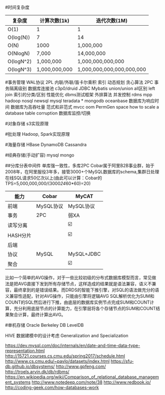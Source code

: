 #时间复杂度

|复杂度|计算次数(1k)|迭代次数(1M)|
| ---- | ---- | ---- |
|O(1)|1|1|
|O(log(N))|7|14|
|O(N)|1000|1,000,000|
|O(NlogN)|7,000|14,000,000|
|O(logN^2)|1,000,000|1,000,000,000,000|
|O(logN^3)|1,000,000,000|1,000,000,000,000,000,000|

#事务管理 
WAL协议
2PL
内联/外联/笛卡尔乘积
索引
动态规划
贪心算法
2PC
事务隔离级别
数据库连接池
c3p0/druid
JDBC
Mybatis
union/union all区别
left join
索引的分类/区别
性能优化
dbms测试框架
外排算法
并发控制
rdms mpp hadoop nosql newsql
mysql teradata \* mongodb oceanbase
数据库为响应时间
数据库为高吞吐量
范式和非范式
mvcc
oom PermGen space
how to scale a database
table corruption
数据库监控/切换

#对象存储
s3实现原理

#批处理
Hadoop, Spark实现原理

#海量存储
HBase
DynamoDB
Cassandra

#经典存储(手动扩容)
mysql
mongo

##分库分表中间件
单库强一致性，多库2PC
Cobar属于阿里B2B事业群，始于2008年，在阿里服役3年多，接管3000+个MySQL数据库的schema,集群日处理在线SQL请求50亿次以上(由此可以计算：Cobar的TPS=5,000,000,000/(3000*24*60*60)=20)

|能力|Cobar|MyCAT|
| ---- | ---- | ---- |
|前端|MySQL协议|MySQL协议|
|事务|2PC|弱XA|
|读写分离||:ballot_box_with_check:|
|HASH分片||:ballot_box_with_check:|
|后端|||
|协议|MySQL|MySQL+JDBC|
|聚合||:ballot_box_with_check:|

比如一个简单的AVG操作，对于一些比较初级的分布式数据库模型而言，常见做法是把AVG直接下发到所有存储节点，这样造成的结果就是语法兼容，语义不兼容，最终拿到的是错误结果。而DRDS的智能下推引擎，对SQL的语法做充分的语义兼容性适配，针对AVG操作，只能由引擎将逻辑AVG SQL解析优化为SUM和COUNT的SQL然后进行下推，由底层的数据库实例节点完成SUM和COUNT计算，充分利用底层节点的计算能力，在引擎层将各个存储节点的SUM和COUNT结果聚合计算，最终计算出AVG。



#单机存储
Oracle Berkeley DB
LevelDB

HIVE
数据建模中的设计考虑
Generalization and Specialization



https://dev.mysql.com/doc/internals/en/date-and-time-data-type-representation.html
http://15721.courses.cs.cmu.edu/spring2017/schedule.html
http://www.cs.cmu.edu/~pavlo/datasets/index.html
https://sfu-db.github.io/dbsystems/
http://www.gpfeng.com/
http://troels.arvin.dk/db/rdbms/
https://en.wikipedia.org/wiki/Comparison_of_relational_database_management_systems
http://www.notedeep.com/note/38
http://www.redbook.io/
http://coding-geek.com/how-databases-work

